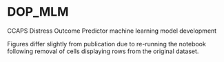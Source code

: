 # DOP_MLM
CCAPS Distress Outcome Predictor machine learning model development

Figures differ slightly from publication due to re-running the notebook following removal of cells displaying rows from the original dataset. 
